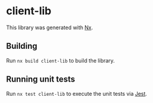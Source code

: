 # client-lib

This library was generated with [Nx](https://nx.dev).

## Building

Run `nx build client-lib` to build the library.

## Running unit tests

Run `nx test client-lib` to execute the unit tests via [Jest](https://jestjs.io).
